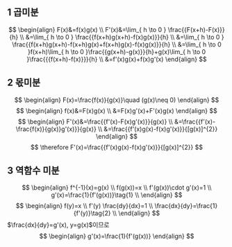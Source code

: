 ## 1 곱미분
$$
\begin{align}
F(x)&=f(x)g(x) \\
F'(x)&=\lim_{ h \to 0 } \frac{{F(x+h)-F(x)}}{h} \\
&=\lim_{ h \to 0 } \frac{{f(x+h)g(x+h)-f(x)g(x)}}{h} \\
&=\lim_{ h \to 0 } \frac{{f(x+h)g(x+h)-f(x+h)g(x)+f(x+h)g(x)-f(x)g(x)}}{h} \\
&=\lim_{ h \to 0 }f(x+h)\lim_{ h \to 0 }\frac{{g(x+h)-g(x)}}{h}+g(x)\lim_{ h \to 0 }\frac{{{f(x+h)-f(x)}}}{h} \\
&=f'(x)g(x)+f(x)g'(x)
\end{align}
$$
## 2 몫미분
$$
\begin{align}
F(x)=\frac{f(x)}{g(x)}\quad (g(x)\neq 0)
\end{align}
$$
$$
\begin{align}
f(x)&=F(x)g(x) \\
&=F(x)g'(x)+F'(x)g(x)
\end{align}
$$
$$
\begin{align}
F'(x)&=\frac{{f'(x)-F(x)g'(x)}}{g(x)} \\
&=\frac{{f'(x)-\frac{f(x)}{g(x)}g'(x)}}{g(x)} \\
&=\frac{{f'(x)g(x)-f(x)g'(x)}}{[g(x)]^{2}}
\end{align}
$$
$$
\therefore F'(x)=\frac{{f'(x)g(x)-f(x)g'(x)}}{[g(x)]^{2}}
$$
## 3 역함수 미분
$$
\begin{align}
f^{-1}(x)=g(x) \\
f(g(x))=x \\
f'(g(x))\cdot g'(x)=1 \\
g'(x)=\frac{1}{f'(g(x))}\tag{1} \\
\end{align}
$$
$$
\begin{align}
f(y)=x \\
f'(y) \frac{dy}{dx}=1 \\
\frac{dx}{dy}=\frac{1}{f'(y)}\tag{2} \\
\end{align}
$$
$\frac{dx}{dy}=g'(x), y=g(x)$이므로
$$
\begin{align}
g'(x)=\frac{1}{f'(g(x))}
\end{align}
$$


